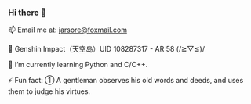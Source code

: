 ### Hi there 👋

📫 Email me at: jarsore@foxmail.com

🥤 Genshin Impact（天空岛）UID 108287317 - AR 58 (/≧▽≦)/

🌱 I’m currently learning Python and C/C++.

⚡ Fun fact: ① A gentleman observes his old words and deeds, and uses them to judge his virtues.


<!--
**Jarsore/Jarsore** is a ✨ _special_ ✨ repository because its `README.md` (this file) appears on your GitHub profile.

Here are some ideas to get you started:

- 🔭 I’m currently working on ...
- 
- 👯 I’m looking to collaborate on ...
- 🤔 I’m looking for help with ...
- 💬 Ask me about ...
- 📫 How to reach me: ...
- 😄 Pronouns: ...
- 
-->


